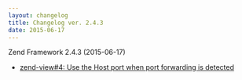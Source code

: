 ```yaml
---
layout: changelog
title: Changelog ver. 2.4.3
date: 2015-06-17
---
```


Zend Framework 2.4.3 (2015-06-17)

- [zend-view#4: Use the Host port when port forwarding is detected](https://github.com/zendframework/zend-view/pull/4)